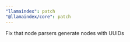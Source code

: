 ```yaml
---
"llamaindex": patch
"@llamaindex/core": patch
---
```


Fix that node parsers generate nodes with UUIDs
